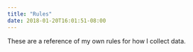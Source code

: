 ```yaml
---
title: "Rules"
date: 2018-01-20T16:01:51-08:00
---
```


These are a reference of my own rules for how I collect data. 

